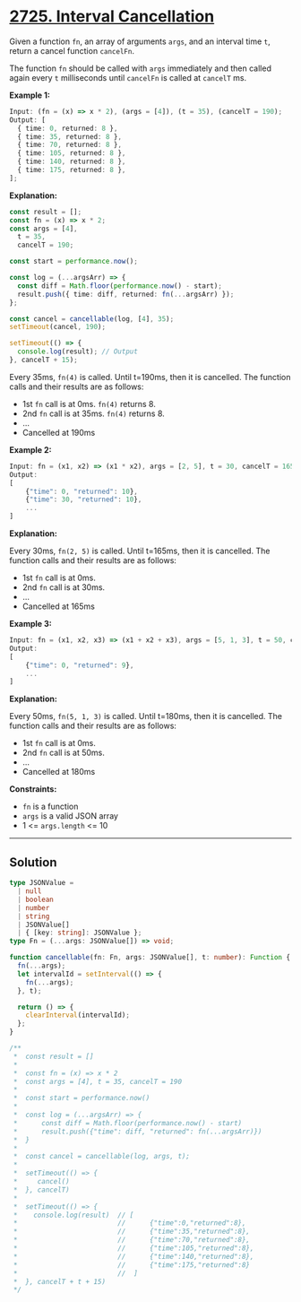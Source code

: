# [2725. Interval Cancellation](https://leetcode.com/problems/interval-cancellation/)

Given a function `fn`, an array of arguments `args`, and an interval time `t`, return a cancel function `cancelFn`.

The function `fn` should be called with `args` immediately and then called again every `t` milliseconds until `cancelFn` is called at `cancelT` ms.

**Example 1:**

```typescript
Input: (fn = (x) => x * 2), (args = [4]), (t = 35), (cancelT = 190);
Output: [
  { time: 0, returned: 8 },
  { time: 35, returned: 8 },
  { time: 70, returned: 8 },
  { time: 105, returned: 8 },
  { time: 140, returned: 8 },
  { time: 175, returned: 8 },
];
```

**Explanation:**

```typescript
const result = [];
const fn = (x) => x * 2;
const args = [4],
  t = 35,
  cancelT = 190;

const start = performance.now();

const log = (...argsArr) => {
  const diff = Math.floor(performance.now() - start);
  result.push({ time: diff, returned: fn(...argsArr) });
};

const cancel = cancellable(log, [4], 35);
setTimeout(cancel, 190);

setTimeout(() => {
  console.log(result); // Output
}, cancelT + 15);
```

Every 35ms, `fn(4)` is called. Until t=190ms, then it is cancelled. The function calls and their results are as follows:

- 1st `fn` call is at 0ms. `fn(4)` returns 8.
- 2nd `fn` call is at 35ms. `fn(4)` returns 8.
- ...
- Cancelled at 190ms

**Example 2:**

```typescript
Input: fn = (x1, x2) => (x1 * x2), args = [2, 5], t = 30, cancelT = 165
Output:
[
    {"time": 0, "returned": 10},
    {"time": 30, "returned": 10},
    ...
]
```

**Explanation:**

Every 30ms, `fn(2, 5)` is called. Until t=165ms, then it is cancelled. The function calls and their results are as follows:

- 1st `fn` call is at 0ms.
- 2nd `fn` call is at 30ms.
- ...
- Cancelled at 165ms

**Example 3:**

```typescript
Input: fn = (x1, x2, x3) => (x1 + x2 + x3), args = [5, 1, 3], t = 50, cancelT = 180
Output:
[
    {"time": 0, "returned": 9},
    ...
]
```

**Explanation:**

Every 50ms, `fn(5, 1, 3)` is called. Until t=180ms, then it is cancelled. The function calls and their results are as follows:

- 1st `fn` call is at 0ms.
- 2nd `fn` call is at 50ms.
- ...
- Cancelled at 180ms

**Constraints:**

- `fn` is a function
- `args` is a valid JSON array
- 1 <= `args.length` <= 10

---

## Solution

```typescript
type JSONValue =
  | null
  | boolean
  | number
  | string
  | JSONValue[]
  | { [key: string]: JSONValue };
type Fn = (...args: JSONValue[]) => void;

function cancellable(fn: Fn, args: JSONValue[], t: number): Function {
  fn(...args);
  let intervalId = setInterval(() => {
    fn(...args);
  }, t);

  return () => {
    clearInterval(intervalId);
  };
}

/**
 *  const result = []
 *
 *  const fn = (x) => x * 2
 *  const args = [4], t = 35, cancelT = 190
 *
 *  const start = performance.now()
 *
 *  const log = (...argsArr) => {
 *      const diff = Math.floor(performance.now() - start)
 *      result.push({"time": diff, "returned": fn(...argsArr)})
 *  }
 *
 *  const cancel = cancellable(log, args, t);
 *
 *  setTimeout(() => {
 *     cancel()
 *  }, cancelT)
 *
 *  setTimeout(() => {
 *    console.log(result)  // [
 *                         //      {"time":0,"returned":8},
 *                         //      {"time":35,"returned":8},
 *                         //      {"time":70,"returned":8},
 *                         //      {"time":105,"returned":8},
 *                         //      {"time":140,"returned":8},
 *                         //      {"time":175,"returned":8}
 *                         //  ]
 *  }, cancelT + t + 15)
 */
```
